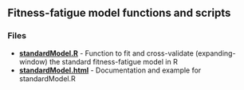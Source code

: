 ## Fitness-fatigue model functions and scripts

### Files

* [**standardModel.R**](https://github.com/bsh2/Fitness-Fatigue-Model/blob/main/functions/standardModel.R)  - Function to fit and cross-validate (expanding-window) the standard fitness-fatigue model in R
* [**standardModel.html**]() - Documentation and example for standardModel.R